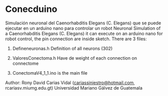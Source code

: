 # Conecduino
Simulación neuronal del Caenorhabditis Elegans (C. Elegans) que se puede ejecutar en un arduino nano para controlar un robot
Neuronal Simulation of a Caenorhabditis Elegans (C. Elegans) it can execute on an arduino nano for robot control, the pin 
connection are inside sketch. There are 3 files:

1. Defineneuronas.h
  Definition of all neurons (302)
  
2. ValoresConectoma.h
  Have de weight of each connection on connectome
  
3. ConectomaV4_1_1.ino
  is the main file
  
Author: Rony David Carias Vidal (cariassiniestro@hotmail.com, rcariasv.miumg.edu.gt)
Universidad Mariano Gálvez de Guatemala
